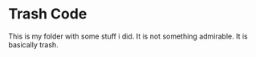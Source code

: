 # Trash Code
This is my folder with some stuff i did. It is not something admirable. It is basically trash.